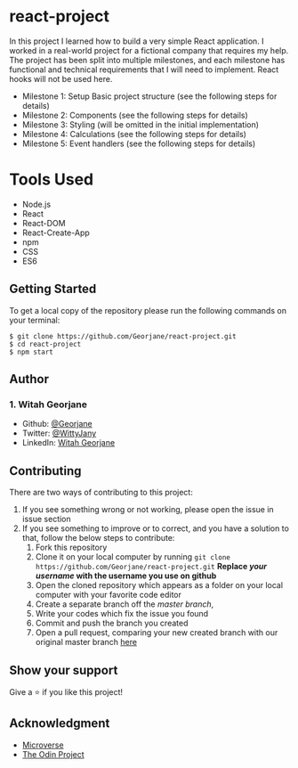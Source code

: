 # react-project

In this project I learned how to build a very simple React application. I worked in a real-world project for a fictional company that requires my help. The project has been split into multiple milestones, and each milestone has functional and technical requirements that I will need to implement. React hooks will not be used here.

- Milestone 1: Setup Basic project structure (see the following steps for details)
- Milestone 2: Components (see the following steps for details)
- Milestone 3: Styling (will be omitted in the initial implementation)
- Milestone 4: Calculations (see the following steps for details)
- Milestone 5: Event handlers (see the following steps for details)

# Tools Used
- Node.js
- React
- React-DOM
- React-Create-App
- npm
- CSS
- ES6

## Getting Started
To get a local copy of the repository please run the following commands on your terminal:
```
$ git clone https://github.com/Georjane/react-project.git
$ cd react-project
$ npm start
```

## Author

### 1. Witah Georjane
* Github: [@Georjane](https://github.com/Georjane)
* Twitter: [@WittyJany](https://twitter.com/WittyJany)
* LinkedIn: [Witah Georjane](https://www.linkedin.com/in/witah-georjane)

## Contributing
There are two ways of contributing to this project:

1. If you see something wrong or not working, please open the issue in issue section
2. If you see something to improve or to correct, and you have a solution to that, follow the below steps to contribute:
    1. Fork this repository
    2. Clone it on your local computer by running `git clone https://github.com/Georjane/react-project.git` __Replace *your username* with the username you use on github__
    3. Open the cloned repository which appears as a folder on your local computer with your favorite code editor
    4. Create a separate branch off the *master branch*,
    5. Write your codes which fix the issue you found
    6. Commit and push the branch you created
    7. Open a pull request, comparing your new created branch with our original master branch [here](https://github.com/Georjane/react-project/pulls)

## Show your support

Give a ⭐️ if you like this project!

## Acknowledgment
* [Microverse](https://www.microvese.org)
* [The Odin Project](https://www.theodinproject.com)

